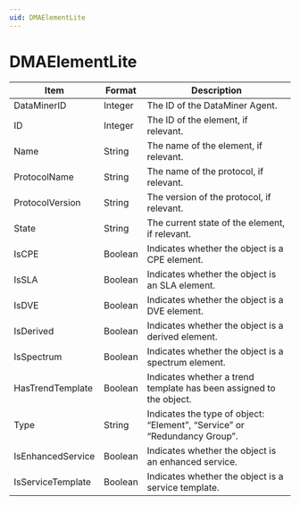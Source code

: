 ```yaml
---
uid: DMAElementLite
---
```


# DMAElementLite

| Item              | Format  | Description                                                               |
|-------------------|---------|---------------------------------------------------------------------------|
| DataMinerID       | Integer | The ID of the DataMiner Agent.                                            |
| ID                | Integer | The ID of the element, if relevant.                                       |
| Name              | String  | The name of the element, if relevant.                                     |
| ProtocolName      | String  | The name of the protocol, if relevant.                                    |
| ProtocolVersion   | String  | The version of the protocol, if relevant.                                 |
| State             | String  | The current state of the element, if relevant.                            |
| IsCPE             | Boolean | Indicates whether the object is a CPE element.                            |
| IsSLA             | Boolean | Indicates whether the object is an SLA element.                           |
| IsDVE             | Boolean | Indicates whether the object is a DVE element.                            |
| IsDerived         | Boolean | Indicates whether the object is a derived element.                        |
| IsSpectrum        | Boolean | Indicates whether the object is a spectrum element.                       |
| HasTrendTemplate  | Boolean | Indicates whether a trend template has been assigned to the object.       |
| Type              | String  | Indicates the type of object: “Element”, “Service” or “Redundancy Group”. |
| IsEnhancedService | Boolean | Indicates whether the object is an enhanced service.                      |
| IsServiceTemplate | Boolean | Indicates whether the object is a service template.                       |
